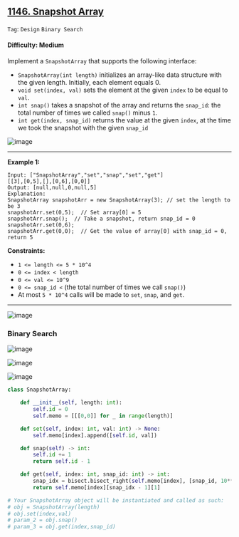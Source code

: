 ## [1146. Snapshot Array](https://leetcode.com/problems/snapshot-array/)

```Tag```: ```Design``` ```Binary Search```

#### Difficulty: Medium

Implement a ```SnapshotArray``` that supports the following interface:

- ```SnapshotArray(int length)``` initializes an array-like data structure with the given length. Initially, each element equals 0.
- ```void set(index, val)``` sets the element at the given ```index``` to be equal to ```val```.
- ```int snap()``` takes a snapshot of the array and returns the ```snap_id```: the total number of times we called ```snap()``` minus ```1```.
- ```int get(index, snap_id)``` returns the value at the given ```index```, at the time we took the snapshot with the given ```snap_id```

![image](https://github.com/quananhle/Python/assets/35042430/0d598ce4-4030-4dd4-b787-f5fb01562192)

---

__Example 1:__
```
Input: ["SnapshotArray","set","snap","set","get"]
[[3],[0,5],[],[0,6],[0,0]]
Output: [null,null,0,null,5]
Explanation: 
SnapshotArray snapshotArr = new SnapshotArray(3); // set the length to be 3
snapshotArr.set(0,5);  // Set array[0] = 5
snapshotArr.snap();  // Take a snapshot, return snap_id = 0
snapshotArr.set(0,6);
snapshotArr.get(0,0);  // Get the value of array[0] with snap_id = 0, return 5
```

__Constraints:__

- ```1 <= length <= 5 * 10^4```
- ```0 <= index < length```
- ```0 <= val <= 10^9```
- ```0 <= snap_id <``` (the total number of times we call ```snap()```)
- At most ```5 * 10^4``` calls will be made to ```set```, ```snap```, and ```get```.

---

![image](https://leetcode.com/problems/snapshot-array/Figures/1146/1.png)

### Binary Search

![image](https://leetcode.com/problems/snapshot-array/Figures/1146/2.png)

![image](https://leetcode.com/problems/snapshot-array/Figures/1146/5.png)

![image](https://leetcode.com/problems/snapshot-array/Figures/1146/3.png)

```Python
class SnapshotArray:

    def __init__(self, length: int):
        self.id = 0
        self.memo = [[[0,0]] for _ in range(length)]

    def set(self, index: int, val: int) -> None:
        self.memo[index].append([self.id, val])

    def snap(self) -> int:
        self.id += 1
        return self.id - 1

    def get(self, index: int, snap_id: int) -> int:
        snap_idx = bisect.bisect_right(self.memo[index], [snap_id, 10**9])
        return self.memo[index][snap_idx - 1][1]

# Your SnapshotArray object will be instantiated and called as such:
# obj = SnapshotArray(length)
# obj.set(index,val)
# param_2 = obj.snap()
# param_3 = obj.get(index,snap_id)
```
